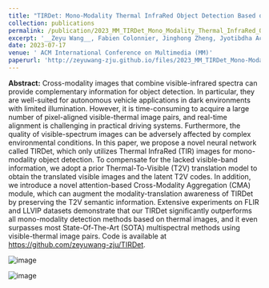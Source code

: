 ```yaml
---
title: "TIRDet: Mono-Modality Thermal InfraRed Object Detection Based on Prior Thermal-To-Visible Translation"
collection: publications
permalink: /publication/2023_MM_TIRDet_Mono_Modality_Thermal_InfraRed_Object_Detection
excerpt: '__Zeyu Wang__, Fabien Colonnier, Jinghong Zheng, Jyotibdha Acharya, Wenyu Jiang, Kejie Huang'
date: 2023-07-17
venue: ' ACM International Conference on Multimedia (MM)'
paperurl: 'http://zeyuwang-zju.github.io/files/2023_MM_TIRDet_Mono-Modality_Thermal_InfraRed_Object_Detection.pdf'
---
```


__Abstract:__ Cross-modality images that combine visible-infrared spectra can provide complementary information for object detection. In particular, they are well-suited for autonomous vehicle applications in dark environments with limited illumination. However, it is time-consuming to acquire a large number of pixel-aligned visible-thermal image pairs, and real-time alignment is challenging in practical driving systems. Furthermore, the quality of visible-spectrum images can be adversely affected by complex environmental conditions. In this paper, we propose a novel neural network called TIRDet, which only utilizes Thermal InfraRed (TIR) images for mono-modality object detection. To compensate for the lacked visible-band information, we adopt a prior Thermal-To-Visible (T2V) translation model to obtain the translated visible images and the latent T2V codes. In addition, we introduce a novel attention-based Cross-Modality Aggregation (CMA) module, which can augment the modality-translation awareness of TIRDet by preserving the T2V semantic information. Extensive experiments on FLIR and LLVIP datasets demonstrate that our TIRDet significantly outperforms all mono-modality detection methods based on thermal images, and it even surpasses most State-Of-The-Art (SOTA) multispectral methods using visible-thermal image pairs. Code is available at https://github.com/zeyuwang-zju/TIRDet.

![image](https://github.com/zeyuwang-zju/TIRDet/assets/112078495/78f6c706-8b9b-4be2-909b-87b778d7a074)

![image](https://github.com/zeyuwang-zju/TIRDet/assets/112078495/8ff7acff-10ad-4e64-b7d4-303ef13c8aef)
